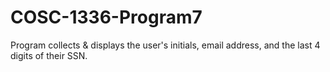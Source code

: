 # COSC-1336-Program7

Program collects & displays the user's initials,
email address, and the last 4 digits of their SSN.
